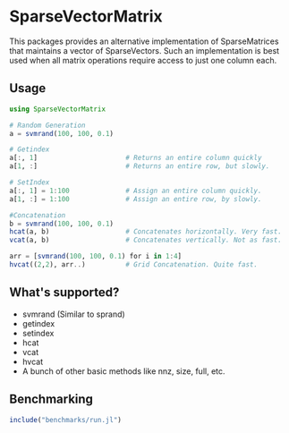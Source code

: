 # SparseVectorMatrix
This packages provides an alternative implementation of SparseMatrices that maintains a
vector of SparseVectors. Such an implementation is best used when all matrix operations require access
to just one column each.


## Usage

```julia
using SparseVectorMatrix

# Random Generation
a = svmrand(100, 100, 0.1)

# Getindex
a[:, 1]                      # Returns an entire column quickly
a[1, :]                      # Returns an entire row, but slowly.

# SetIndex
a[:, 1] = 1:100              # Assign an entire column quickly.
a[1, :] = 1:100              # Assign an entire row, by slowly.

#Concatenation
b = svmrand(100, 100, 0.1)
hcat(a, b)                   # Concatenates horizontally. Very fast.
vcat(a, b)                   # Concatenates vertically. Not as fast.

arr = [svmrand(100, 100, 0.1) for i in 1:4]
hvcat((2,2), arr..)          # Grid Concatenation. Quite fast.
```

## What's supported?
- svmrand (Similar to sprand)
- getindex
- setindex
- hcat
- vcat
- hvcat
- A bunch of other basic methods like nnz, size, full, etc.

## Benchmarking
```julia
include("benchmarks/run.jl")
```
